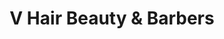 ---
title: "V Hair Beauty & Barbers"
url: /castlemartyr/v-hair-beauty-und-barbers/
shop: Friseur
---